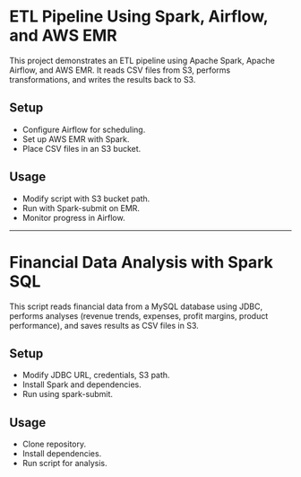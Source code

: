 # ETL Pipeline Using Spark, Airflow, and AWS EMR

This project demonstrates an ETL pipeline using Apache Spark, Apache Airflow, and AWS EMR. It reads CSV files from S3, performs transformations, and writes the results back to S3.

## Setup
- Configure Airflow for scheduling.
- Set up AWS EMR with Spark.
- Place CSV files in an S3 bucket.

## Usage
- Modify script with S3 bucket path.
- Run with Spark-submit on EMR.
- Monitor progress in Airflow.
---

# Financial Data Analysis with Spark SQL

This script reads financial data from a MySQL database using JDBC, performs analyses (revenue trends, expenses, profit margins, product performance), and saves results as CSV files in S3.

## Setup
- Modify JDBC URL, credentials, S3 path.
- Install Spark and dependencies.
- Run using spark-submit.

## Usage
- Clone repository.
- Install dependencies.
- Run script for analysis.

